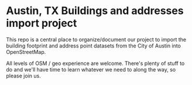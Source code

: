 Austin, TX Buildings and addresses import project
=================================================

This repo is a central place to organize/document our project to import the
building footprint and address point datasets from the City of Austin into
OpenStreetMap.

All levels of OSM / geo experience are welcome. There's plenty of stuff to do
and we'll have time to learn whatever we need to along the way, so please join
us.
